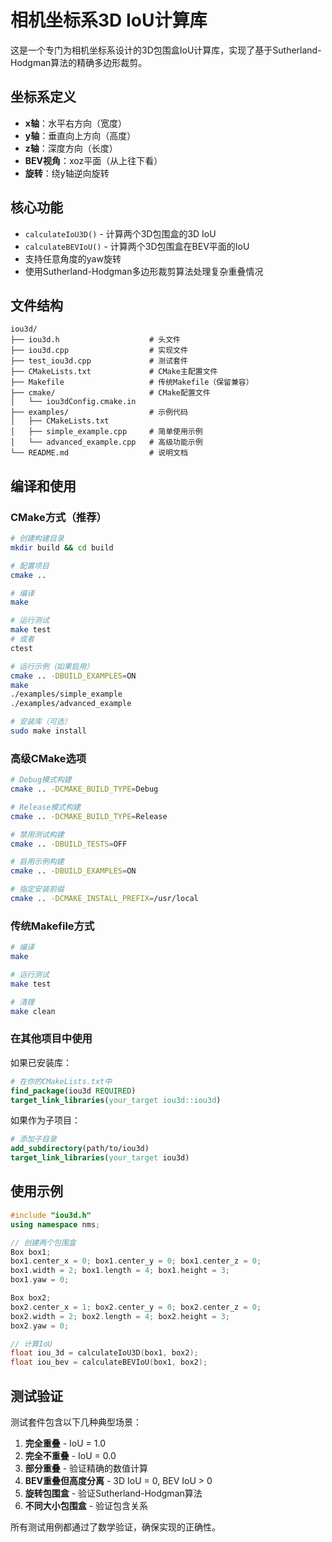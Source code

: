 # 相机坐标系3D IoU计算库

这是一个专门为相机坐标系设计的3D包围盒IoU计算库，实现了基于Sutherland-Hodgman算法的精确多边形裁剪。

## 坐标系定义

- **x轴**：水平右方向（宽度）
- **y轴**：垂直向上方向（高度）  
- **z轴**：深度方向（长度）
- **BEV视角**：xoz平面（从上往下看）
- **旋转**：绕y轴逆向旋转

## 核心功能

- `calculateIoU3D()` - 计算两个3D包围盒的3D IoU
- `calculateBEVIoU()` - 计算两个3D包围盒在BEV平面的IoU
- 支持任意角度的yaw旋转
- 使用Sutherland-Hodgman多边形裁剪算法处理复杂重叠情况

## 文件结构

```
iou3d/
├── iou3d.h                    # 头文件
├── iou3d.cpp                  # 实现文件
├── test_iou3d.cpp             # 测试套件
├── CMakeLists.txt             # CMake主配置文件
├── Makefile                   # 传统Makefile（保留兼容）
├── cmake/                     # CMake配置文件
│   └── iou3dConfig.cmake.in
├── examples/                  # 示例代码
│   ├── CMakeLists.txt
│   ├── simple_example.cpp     # 简单使用示例
│   └── advanced_example.cpp   # 高级功能示例
└── README.md                  # 说明文档
```

## 编译和使用

### CMake方式（推荐）

```bash
# 创建构建目录
mkdir build && cd build

# 配置项目
cmake ..

# 编译
make

# 运行测试
make test
# 或者
ctest

# 运行示例（如果启用）
cmake .. -DBUILD_EXAMPLES=ON
make
./examples/simple_example
./examples/advanced_example

# 安装库（可选）
sudo make install
```

### 高级CMake选项

```bash
# Debug模式构建
cmake .. -DCMAKE_BUILD_TYPE=Debug

# Release模式构建
cmake .. -DCMAKE_BUILD_TYPE=Release

# 禁用测试构建
cmake .. -DBUILD_TESTS=OFF

# 启用示例构建
cmake .. -DBUILD_EXAMPLES=ON

# 指定安装前缀
cmake .. -DCMAKE_INSTALL_PREFIX=/usr/local
```

### 传统Makefile方式

```bash
# 编译
make

# 运行测试
make test

# 清理
make clean
```

### 在其他项目中使用

如果已安装库：

```cmake
# 在你的CMakeLists.txt中
find_package(iou3d REQUIRED)
target_link_libraries(your_target iou3d::iou3d)
```

如果作为子项目：

```cmake
# 添加子目录
add_subdirectory(path/to/iou3d)
target_link_libraries(your_target iou3d)
```

## 使用示例

```cpp
#include "iou3d.h"
using namespace nms;

// 创建两个包围盒
Box box1;
box1.center_x = 0; box1.center_y = 0; box1.center_z = 0;
box1.width = 2; box1.length = 4; box1.height = 3;
box1.yaw = 0;

Box box2;  
box2.center_x = 1; box2.center_y = 0; box2.center_z = 0;
box2.width = 2; box2.length = 4; box2.height = 3;
box2.yaw = 0;

// 计算IoU
float iou_3d = calculateIoU3D(box1, box2);
float iou_bev = calculateBEVIoU(box1, box2);
```

## 测试验证

测试套件包含以下几种典型场景：

1. **完全重叠** - IoU = 1.0
2. **完全不重叠** - IoU = 0.0  
3. **部分重叠** - 验证精确的数值计算
4. **BEV重叠但高度分离** - 3D IoU = 0, BEV IoU > 0
5. **旋转包围盒** - 验证Sutherland-Hodgman算法
6. **不同大小包围盒** - 验证包含关系

所有测试用例都通过了数学验证，确保实现的正确性。
